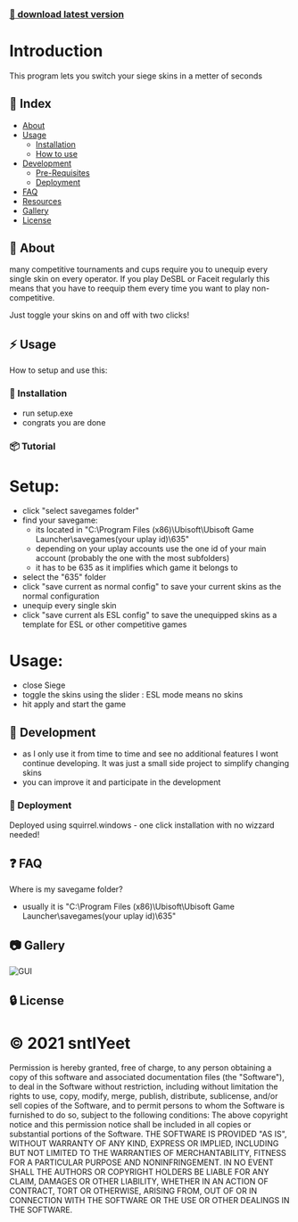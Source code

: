 ### [:red_circle: download latest version](https://github.com/sntlyeet/SiegeSkinSwitcher/releases/latest/download/setup.exe)
# Introduction
This program lets you switch your siege skins in a metter of seconds

## :ledger: Index

- [About](#beginner-about)
- [Usage](#zap-usage)
  - [Installation](#electric_plug-installation)
  - [How to use](#package-tutorial)
- [Development](#wrench-development)
  - [Pre-Requisites](#notebook-pre-requisites)
  - [Deployment](#rocket-deployment)  
- [FAQ](#question-faq)
- [Resources](#page_facing_up-resources)
- [Gallery](#camera-gallery)
- [License](#lock-license)

##  :beginner: About
many competitive tournaments and cups require you to unequip every single skin on every operator. If you play DeSBL or Faceit regularly this means that you have to reequip them every time you want to play non-competitive. 

Just toggle your skins on and off with two clicks!
## :zap: Usage
How to setup and use this:

###  :electric_plug: Installation
- run setup.exe
- congrats you are done


###  :package: Tutorial
# Setup:
- click "select savegames folder"
- find your savegame: 
  - its located in "C:\Program Files (x86)\Ubisoft\Ubisoft Game Launcher\savegames\(your uplay id)\635"
  - depending on your uplay accounts use the one id of your main account (probably the one with the most subfolders)
  - it has to be 635 as it implifies which game it belongs to
- select the "635" folder
- click "save current as normal config" to save your current skins as the normal configuration
- unequip every single skin
- click "save current als ESL config" to save the unequipped skins as a template for ESL or other competitive games

# Usage:
- close Siege
- toggle the skins using the slider : ESL mode means no skins
- hit apply and start the game
##  :wrench: Development
- as I only use it from time to time and see no additional features I wont continue developing. It was just a small side project to simplify changing skins
- you can improve it and participate in the development

### :rocket: Deployment
Deployed using squirrel.windows - one click installation with no wizzard needed!

## :question: FAQ
Where is my savegame folder? 
- usually it is "C:\Program Files (x86)\Ubisoft\Ubisoft Game Launcher\savegames\(your uplay id)\635"

##  :camera: Gallery
![GUI](https://i.ibb.co/0Z0kvZx/image-2021-02-21-001146.png)

##  :lock: License
# :copyright: 2021 sntlYeet
Permission is hereby granted, free of charge, to any person obtaining a copy of this software and associated documentation files (the "Software"), to deal in the Software without restriction, including without limitation the rights to use, copy, modify, merge, publish, distribute, sublicense, and/or sell copies of the Software, and to permit persons to whom the Software is furnished to do so, subject to the following conditions:
The above copyright notice and this permission notice shall be included in all copies or substantial portions of the Software.
THE SOFTWARE IS PROVIDED "AS IS", WITHOUT WARRANTY OF ANY KIND, EXPRESS OR IMPLIED, INCLUDING BUT NOT LIMITED TO THE WARRANTIES OF MERCHANTABILITY, FITNESS FOR A PARTICULAR PURPOSE AND NONINFRINGEMENT. IN NO EVENT SHALL THE AUTHORS OR COPYRIGHT HOLDERS BE LIABLE FOR ANY CLAIM, DAMAGES OR OTHER LIABILITY, WHETHER IN AN ACTION OF CONTRACT, TORT OR OTHERWISE, ARISING FROM, OUT OF OR IN CONNECTION WITH THE SOFTWARE OR THE USE OR OTHER DEALINGS IN THE SOFTWARE.
